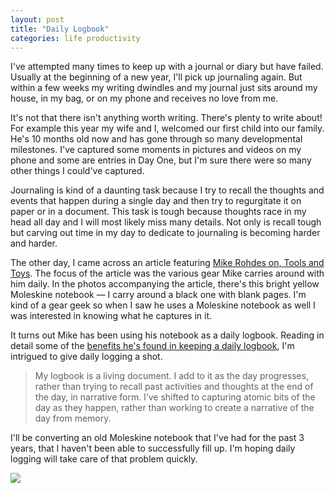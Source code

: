 ```yaml
---
layout: post
title: "Daily Logbook"
categories: life productivity
---
```


I've attempted many times to keep up with a journal or diary but have failed. Usually at the beginning of a new year, I'll pick up journaling again. But within a few weeks my writing dwindles and my journal just sits around my house, in my bag, or on my phone and receives no love from me.

It's not that there isn't anything worth writing. There's plenty to write about! For example this year my wife and I, welcomed our first child into our family. He's 10 months old now and has gone through so many developmental milestones. I've captured some moments in pictures and videos on my phone and some are entries in Day One, but I'm sure there were so many other things I could've captured.

Journaling is kind of a daunting task because I try to recall the thoughts and events that happen during a single day and then try to regurgitate it on paper or in a document. This task is tough because thoughts race in my head all day and I will most likely miss many details. Not only is recall tough but carving out time in my day to dedicate to journaling is becoming harder and harder.

The other day, I came across an article featuring [Mike Rohdes on, Tools and Toys](http://toolsandtoys.net/interviews/mike-rohdes-everyday-carry-gear/). The focus of the article was the various gear Mike carries around with him daily. In the photos accompanying the article, there's this bright yellow Moleskine notebook &mdash; I carry around a black one with blank pages. I'm kind of a gear geek so when I saw he uses a Moleskine notebook as well I was interested in knowing what he captures in it.

It turns out Mike has been using his notebook as a daily logbook. Reading in detail some of the [benefits he's found in keeping a daily logbook](http://www.thecramped.com/the-joy-of-daily-logging/), I'm intrigued to give daily logging a shot.

> My logbook is a living document. I add to it as the day progresses, rather than trying to recall past activities and thoughts at the end of the day, in narrative form. I’ve shifted to capturing atomic bits of the day as they happen, rather than working to create a narrative of the day from memory.

I'll be converting an old Moleskine notebook that I've had for the past 3 years, that I haven't been able to successfully fill up. I'm hoping daily logging will take care of that problem quickly.

![](https://dl.dropboxusercontent.com/u/1228961/michaellee/2014/10%20-%20October/logbook.jpg)